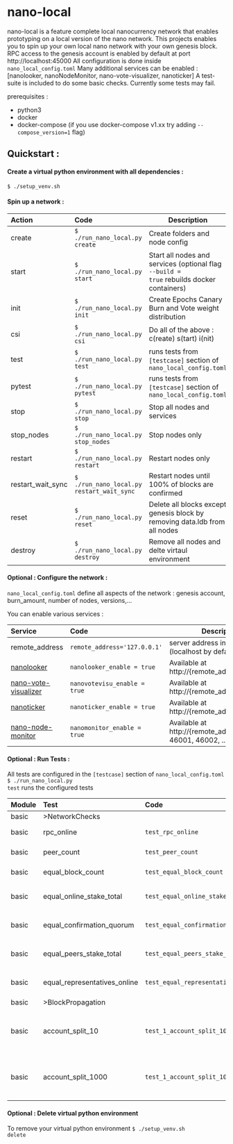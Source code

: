 # nano-local
nano-local is a feature complete local nanocurrency network that enables prototyping on a local version of the nano network.
This projects enables you to spin up your own local nano network with your own genesis block.
RPC access to the genesis account is enabled by default at port http://localhost:45000 
All configuration is done inside <code>nano_local_config.toml</code>
Many additional services can be enabled : [nanolooker, nanoNodeMonitor, nano-vote-visualizer, nanoticker]
A test-suite is included to do some basic checks. Currently some tests may fail.


prerequisites : 
* python3
* docker
* docker-compose (if you use docker-compose v1.xx try adding <code>--compose_version=1</code> flag)

## Quickstart :

#### Create a virtual python environment with all dependencies :

<code>$ ./setup_venv.sh</code>

#### Spin up a network :

| Action            | Code                                          | Description  |
| :----------       |:--------------------------------------------- | -----|
| create            |<code>$ ./run_nano_local.py create</code>      | Create folders and node config |
| start             |<code>$ ./run_nano_local.py start</code>       | Start all nodes and services (optional flag <code>--build = true</code> rebuilds docker containers)|
| init              |<code>$ ./run_nano_local.py init</code>        | Create Epochs Canary Burn and Vote weight distribution |
| csi               |<code>$ ./run_nano_local.py csi</code>         | Do all of the above : c(reate) s(tart) i(nit) |
| test              |<code>$ ./run_nano_local.py test</code>        | runs tests from <code>[testcase]</code> section of <code>nano_local_config.toml</code>  |
| pytest            |<code>$ ./run_nano_local.py pytest</code>      | runs tests from <code>[testcase]</code> section of <code>nano_local_config.toml</code> |
| stop              |<code>$ ./run_nano_local.py stop</code>        | Stop all nodes and services |
| stop_nodes        |<code>$ ./run_nano_local.py stop_nodes</code>  | Stop nodes only |
| restart           |<code>$ ./run_nano_local.py restart</code>     | Restart nodes only  |
| restart_wait_sync |<code>$ ./run_nano_local.py restart_wait_sync</code>    | Restart nodes until 100% of blocks are confirmed  |
| reset             |<code>$ ./run_nano_local.py reset</code>       | Delete all blocks except genesis block by removing data.ldb from all nodes |
| destroy           |<code>$ ./run_nano_local.py destroy</code>     | Remove all nodes and delte virtaul environment |


#### Optional : Configure the network :

<code>nano_local_config.toml</code> define all aspects of the network : genesis account, burn_amount, number of nodes, versions,...

You can enable various services :

| Service       | Code      | Description  |
| :-----------  |:----------| -----|
| remote_address | <code>remote_address='127.0.0.1'</code> | server address inside your LAN (localhost by default) |
| [nanolooker](https://github.com/running-coder/nanolooker) | <code>nanolooker_enable = true</code> | Available at http://{remote_address}:42000 |
| [nano-vote-visualizer](https://github.com/numsu/nano-vote-visualizer) | <code>nanovotevisu_enable = true</code> | Available at http://{remote_address}:42001 |
| [nanoticker](https://github.com/Joohansson/nanoticker) | <code>nanoticker_enable = true</code> | Available at http://{remote_address}:42002 |
| [nano-node-monitor](https://github.com/nanotools/nanoNodeMonitor)| <code>nanomonitor_enable = true</code> | Available at http://{remote_address}:46000, 46001, 46002, ... |

#### Optional : Run Tests :

All tests are configured in the <code>[testcase]</code> section of <code>nano_local_config.toml</code>
<code>$ ./run_nano_local.py test</code> runs the configured tests



| Module | Test                        | Code                                           | Description  |
| :---   | :-------------------------  |:-----------------------------------------------| -------------|
|basic   |>NetworkChecks               |
|basic   |rpc_online                   |<code>test_rpc_online</code>                    | all nodes online| 
|basic   |peer_count                   |<code>test_peer_count</code>                    | all nodes interconnected|
|basic   |equal_block_count            |<code>test_equal_block_count</code>             | all nodes have same blocks|
|basic   |equal_online_stake_total     |<code>test_equal_online_stake_total</code>      | all nodes see same online weight|
|basic   |equal_confirmation_quorum    |<code>test_equal_confirmation_quorum</code>     |all nodes have equal network view |
|basic   |equal_peers_stake_total      |<code>test_equal_peers_stake_total</code>       | all nodes have equal peer weight|
|basic   |equal_representatives_online |<code>test_equal_representatives_online</code>  | all nodes have same online representatives|
|basic   |>BlockPropagation            |
|basic   |account_split_10             |<code>test_1_account_split_10</code>            | Create 10 accounts by splitting each account into 2 new accounts|
|basic   |account_split_1000           |<code>test_1_account_split_1000</code>          | Create 1000 accounts by splitting each account into 2 new accounts|

#### Optional : Delete virtual python environment
To remove your virtual python environment 
<code>$ ./setup_venv.sh delete</code>


